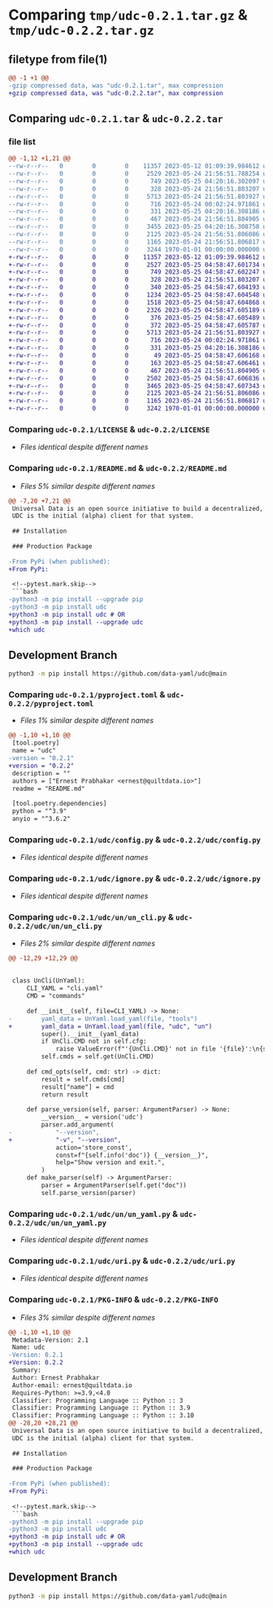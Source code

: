 # Comparing `tmp/udc-0.2.1.tar.gz` & `tmp/udc-0.2.2.tar.gz`

## filetype from file(1)

```diff
@@ -1 +1 @@
-gzip compressed data, was "udc-0.2.1.tar", max compression
+gzip compressed data, was "udc-0.2.2.tar", max compression
```

## Comparing `udc-0.2.1.tar` & `udc-0.2.2.tar`

### file list

```diff
@@ -1,12 +1,21 @@
--rw-r--r--   0        0        0    11357 2023-05-12 01:09:39.984612 udc-0.2.1/LICENSE
--rw-r--r--   0        0        0     2529 2023-05-24 21:56:51.788254 udc-0.2.1/README.md
--rw-r--r--   0        0        0      749 2023-05-25 04:20:16.302097 udc-0.2.1/pyproject.toml
--rw-r--r--   0        0        0      328 2023-05-24 21:56:51.803207 udc-0.2.1/udc/__init__.py
--rw-r--r--   0        0        0     5713 2023-05-24 21:56:51.803927 udc-0.2.1/udc/config.py
--rw-r--r--   0        0        0      716 2023-05-24 00:02:24.971861 udc-0.2.1/udc/ignore.py
--rw-r--r--   0        0        0      331 2023-05-25 04:20:16.308186 udc-0.2.1/udc/main.py
--rw-r--r--   0        0        0      467 2023-05-24 21:56:51.804905 udc-0.2.1/udc/types.py
--rw-r--r--   0        0        0     3455 2023-05-25 04:20:16.308758 udc-0.2.1/udc/un/un_cli.py
--rw-r--r--   0        0        0     2125 2023-05-24 21:56:51.806086 udc-0.2.1/udc/un/un_yaml.py
--rw-r--r--   0        0        0     1165 2023-05-24 21:56:51.806817 udc-0.2.1/udc/uri.py
--rw-r--r--   0        0        0     3244 1970-01-01 00:00:00.000000 udc-0.2.1/PKG-INFO
+-rw-r--r--   0        0        0    11357 2023-05-12 01:09:39.984612 udc-0.2.2/LICENSE
+-rw-r--r--   0        0        0     2527 2023-05-25 04:58:47.601734 udc-0.2.2/README.md
+-rw-r--r--   0        0        0      749 2023-05-25 04:58:47.602247 udc-0.2.2/pyproject.toml
+-rw-r--r--   0        0        0      328 2023-05-24 21:56:51.803207 udc-0.2.2/udc/__init__.py
+-rw-r--r--   0        0        0      340 2023-05-25 04:58:47.604193 udc-0.2.2/udc/benchling/__init__.py
+-rw-r--r--   0        0        0     1234 2023-05-25 04:58:47.604548 udc-0.2.2/udc/benchling/entry.py
+-rw-r--r--   0        0        0     1518 2023-05-25 04:58:47.604868 udc-0.2.2/udc/benchling/resource.py
+-rw-r--r--   0        0        0     2326 2023-05-25 04:58:47.605189 udc-0.2.2/udc/benchling/root.py
+-rw-r--r--   0        0        0      376 2023-05-25 04:58:47.605489 udc-0.2.2/udc/benchling/schema.py
+-rw-r--r--   0        0        0      372 2023-05-25 04:58:47.605787 udc-0.2.2/udc/benchling/sequence.py
+-rw-r--r--   0        0        0     5713 2023-05-24 21:56:51.803927 udc-0.2.2/udc/config.py
+-rw-r--r--   0        0        0      716 2023-05-24 00:02:24.971861 udc-0.2.2/udc/ignore.py
+-rw-r--r--   0        0        0      331 2023-05-25 04:20:16.308186 udc-0.2.2/udc/main.py
+-rw-r--r--   0        0        0       49 2023-05-25 04:58:47.606168 udc-0.2.2/udc/quilt/__init__.py
+-rw-r--r--   0        0        0      163 2023-05-25 04:58:47.606461 udc-0.2.2/udc/quilt/resource.py
+-rw-r--r--   0        0        0      467 2023-05-24 21:56:51.804905 udc-0.2.2/udc/types.py
+-rw-r--r--   0        0        0     2502 2023-05-25 04:58:47.606836 udc-0.2.2/udc/un/cli.yaml
+-rw-r--r--   0        0        0     3465 2023-05-25 04:58:47.607343 udc-0.2.2/udc/un/un_cli.py
+-rw-r--r--   0        0        0     2125 2023-05-24 21:56:51.806086 udc-0.2.2/udc/un/un_yaml.py
+-rw-r--r--   0        0        0     1165 2023-05-24 21:56:51.806817 udc-0.2.2/udc/uri.py
+-rw-r--r--   0        0        0     3242 1970-01-01 00:00:00.000000 udc-0.2.2/PKG-INFO
```

### Comparing `udc-0.2.1/LICENSE` & `udc-0.2.2/LICENSE`

 * *Files identical despite different names*

### Comparing `udc-0.2.1/README.md` & `udc-0.2.2/README.md`

 * *Files 5% similar despite different names*

```diff
@@ -7,20 +7,21 @@
 Universal Data is an open source initiative to build a decentralized, cryptographically-secure ecosystem containerizing both structured and unstructured data.
 UDC is the initial (alpha) client for that system.
 
 ## Installation
 
 ### Production Package
 
-From PyPi (when published):
+From PyPi:
 
 <!--pytest.mark.skip-->
 ```bash
-python3 -m pip install --upgrade pip
-python3 -m pip install udc
+python3 -m pip install udc # OR
+python3 -m pip install --upgrade udc
+which udc
 ```
 
 ## Development Branch
 
 <!--pytest.mark.skip-->
 ```bash
 python3 -m pip install https://github.com/data-yaml/udc@main
```

### Comparing `udc-0.2.1/pyproject.toml` & `udc-0.2.2/pyproject.toml`

 * *Files 1% similar despite different names*

```diff
@@ -1,10 +1,10 @@
 [tool.poetry]
 name = "udc"
-version = "0.2.1"
+version = "0.2.2"
 description = ""
 authors = ["Ernest Prabhakar <ernest@quiltdata.io>"]
 readme = "README.md"
 
 [tool.poetry.dependencies]
 python = "^3.9"
 anyio = "^3.6.2"
```

### Comparing `udc-0.2.1/udc/config.py` & `udc-0.2.2/udc/config.py`

 * *Files identical despite different names*

### Comparing `udc-0.2.1/udc/ignore.py` & `udc-0.2.2/udc/ignore.py`

 * *Files identical despite different names*

### Comparing `udc-0.2.1/udc/un/un_cli.py` & `udc-0.2.2/udc/un/un_cli.py`

 * *Files 2% similar despite different names*

```diff
@@ -12,29 +12,29 @@
 
 
 class UnCli(UnYaml):
     CLI_YAML = "cli.yaml"
     CMD = "commands"
 
     def __init__(self, file=CLI_YAML) -> None:
-        yaml_data = UnYaml.load_yaml(file, "tools")
+        yaml_data = UnYaml.load_yaml(file, "udc", "un")
         super().__init__(yaml_data)
         if UnCli.CMD not in self.cfg:
             raise ValueError(f"'{UnCli.CMD}' not in file '{file}':\n{self.cfg}")
         self.cmds = self.get(UnCli.CMD)
 
     def cmd_opts(self, cmd: str) -> dict:
         result = self.cmds[cmd]
         result["name"] = cmd
         return result
 
     def parse_version(self, parser: ArgumentParser) -> None:
         __version__ = version('udc')
         parser.add_argument(
-            "--version",
+            "-v", "--version",
             action='store_const',
             const=f"{self.info('doc')} {__version__}",
             help="Show version and exit.",
         )
     def make_parser(self) -> ArgumentParser:
         parser = ArgumentParser(self.get("doc"))
         self.parse_version(parser)
```

### Comparing `udc-0.2.1/udc/un/un_yaml.py` & `udc-0.2.2/udc/un/un_yaml.py`

 * *Files identical despite different names*

### Comparing `udc-0.2.1/udc/uri.py` & `udc-0.2.2/udc/uri.py`

 * *Files identical despite different names*

### Comparing `udc-0.2.1/PKG-INFO` & `udc-0.2.2/PKG-INFO`

 * *Files 3% similar despite different names*

```diff
@@ -1,10 +1,10 @@
 Metadata-Version: 2.1
 Name: udc
-Version: 0.2.1
+Version: 0.2.2
 Summary: 
 Author: Ernest Prabhakar
 Author-email: ernest@quiltdata.io
 Requires-Python: >=3.9,<4.0
 Classifier: Programming Language :: Python :: 3
 Classifier: Programming Language :: Python :: 3.9
 Classifier: Programming Language :: Python :: 3.10
@@ -28,20 +28,21 @@
 Universal Data is an open source initiative to build a decentralized, cryptographically-secure ecosystem containerizing both structured and unstructured data.
 UDC is the initial (alpha) client for that system.
 
 ## Installation
 
 ### Production Package
 
-From PyPi (when published):
+From PyPi:
 
 <!--pytest.mark.skip-->
 ```bash
-python3 -m pip install --upgrade pip
-python3 -m pip install udc
+python3 -m pip install udc # OR
+python3 -m pip install --upgrade udc
+which udc
 ```
 
 ## Development Branch
 
 <!--pytest.mark.skip-->
 ```bash
 python3 -m pip install https://github.com/data-yaml/udc@main
```

